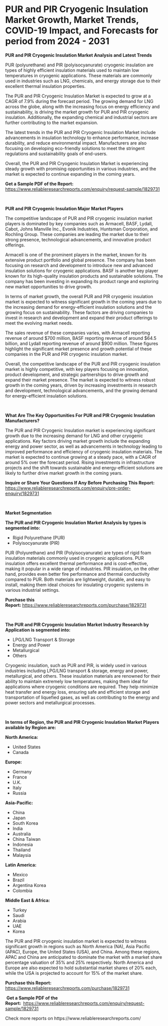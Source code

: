 <p><h1>PUR and PIR Cryogenic Insulation Market Growth, Market Trends, COVID-19 Impact, and Forecasts for period from 2024 - 2031</h1></p><p><strong>PUR and PIR Cryogenic Insulation Market Analysis and Latest Trends</strong></p>
<p><p>PUR (polyurethane) and PIR (polyisocyanurate) cryogenic insulation are types of highly efficient insulation materials used to maintain low temperatures in cryogenic applications. These materials are commonly used in industries such as LNG, chemicals, and energy storage due to their excellent thermal insulation properties.</p><p>The PUR and PIR Cryogenic Insulation Market is expected to grow at a CAGR of 7.9% during the forecast period. The growing demand for LNG across the globe, along with the increasing focus on energy efficiency and sustainability, is driving the market growth for PUR and PIR cryogenic insulation. Additionally, the expanding chemical and industrial sectors are further contributing to the market expansion.</p><p>The latest trends in the PUR and PIR Cryogenic Insulation Market include advancements in insulation technology to enhance performance, increase durability, and reduce environmental impact. Manufacturers are also focusing on developing eco-friendly solutions to meet the stringent regulations and sustainability goals of end-users.</p><p>Overall, the PUR and PIR Cryogenic Insulation Market is experiencing steady growth with promising opportunities in various industries, and the market is expected to continue expanding in the coming years.</p></p>
<p><strong>Get a Sample PDF of the Report:&nbsp;</strong> <a href="https://www.reliableresearchreports.com/enquiry/request-sample/1829731">https://www.reliableresearchreports.com/enquiry/request-sample/1829731</a></p>
<p>&nbsp;</p>
<p><strong>PUR and PIR Cryogenic Insulation Major Market Players</strong></p>
<p><p>The competitive landscape of PUR and PIR cryogenic insulation market players is dominated by key companies such as Armacell, BASF, Lydall, Cabot, Johns Manville Inc., Evonik Industries, Huntsman Corporation, and Rochling Group. These companies are leading the market due to their strong presence, technological advancements, and innovative product offerings.</p><p>Armacell is one of the prominent players in the market, known for its extensive product portfolio and global presence. The company has been focusing on research and development to introduce new and advanced insulation solutions for cryogenic applications. BASF is another key player known for its high-quality insulation products and sustainable solutions. The company has been investing in expanding its product range and exploring new market opportunities to drive growth.</p><p>In terms of market growth, the overall PUR and PIR cryogenic insulation market is expected to witness significant growth in the coming years due to the increasing demand for energy-efficient insulation solutions and the growing focus on sustainability. These factors are driving companies to invest in research and development and expand their product offerings to meet the evolving market needs.</p><p>The sales revenue of these companies varies, with Armacell reporting revenue of around $700 million, BASF reporting revenue of around $64.5 billion, and Lydall reporting revenue of around $900 million. These figures highlight the significant market presence and growth potential of these companies in the PUR and PIR cryogenic insulation market.</p><p>Overall, the competitive landscape of the PUR and PIR cryogenic insulation market is highly competitive, with key players focusing on innovation, product development, and strategic partnerships to drive growth and expand their market presence. The market is expected to witness robust growth in the coming years, driven by increasing investments in research and development, technological advancements, and the growing demand for energy-efficient insulation solutions.</p></p>
<p>&nbsp;</p>
<p><strong>What Are The Key Opportunities For PUR and PIR Cryogenic Insulation Manufacturers?</strong></p>
<p><p>The PUR and PIR Cryogenic Insulation market is experiencing significant growth due to the increasing demand for LNG and other cryogenic applications. Key factors driving market growth include the expanding energy and power sector, as well as advancements in technology leading to improved performance and efficiency of cryogenic insulation materials. The market is expected to continue growing at a steady pace, with a CAGR of around 5% over the forecast period. Rising investments in infrastructure projects and the shift towards sustainable and energy-efficient solutions are likely to further drive market growth in the coming years.</p></p>
<p><strong>Inquire or Share Your Questions If Any Before Purchasing This Report:</strong> <a href="https://www.reliableresearchreports.com/enquiry/pre-order-enquiry/1829731">https://www.reliableresearchreports.com/enquiry/pre-order-enquiry/1829731</a></p>
<p>&nbsp;</p>
<p><strong>Market Segmentation</strong></p>
<p><strong>The PUR and PIR Cryogenic Insulation Market Analysis by types is segmented into:</strong></p>
<p><ul><li>Rigid Polyurethane (PUR)</li><li>Polyisocyanurate (PIR)</li></ul></p>
<p><p>PUR (Polyurethane) and PIR (Polyisocyanurate) are types of rigid foam insulation materials commonly used in cryogenic applications. PUR insulation offers excellent thermal performance and is cost-effective, making it popular in a wide range of industries. PIR insulation, on the other hand, provides even better fire performance and thermal conductivity compared to PUR. Both materials are lightweight, durable, and easy to install, making them ideal choices for insulating cryogenic systems in various industrial settings.</p></p>
<p><strong>Purchase this Report:&nbsp;</strong><a href="https://www.reliableresearchreports.com/purchase/1829731">https://www.reliableresearchreports.com/purchase/1829731</a></p>
<p>&nbsp;</p>
<p><strong>The PUR and PIR Cryogenic Insulation Market Industry Research by Application is segmented into:</strong></p>
<p><ul><li>LPG/LNG Transport & Storage</li><li>Energy and Power</li><li>Metallurgical</li><li>Others</li></ul></p>
<p><p>Cryogenic insulation, such as PUR and PIR, is widely used in various industries including LPG/LNG transport & storage, energy and power, metallurgical, and others. These insulation materials are renowned for their ability to maintain extremely low temperatures, making them ideal for applications where cryogenic conditions are required. They help minimize heat transfer and energy loss, ensuring safe and efficient storage and transportation of liquefied gases, as well as contributing to the energy and power sectors and metallurgical processes.</p></p>
<p>&nbsp;</p>
<p><strong>In terms of Region, the PUR and PIR Cryogenic Insulation Market Players available by Region are:</strong></p>
<p>
    <p> <strong> North America: </strong>
        <ul>
            <li>United States</li>
            <li>Canada</li>
        </ul>
        </p> 
    <p> <strong> Europe: </strong>
        <ul>
            <li>Germany</li>
            <li>France</li>
            <li>U.K.</li>
            <li>Italy</li>
            <li>Russia</li>
        </ul>
        </p> 
    <p> <strong> Asia-Pacific: </strong>
        <ul>
            <li>China</li>
            <li>Japan</li>
            <li>South Korea</li>
            <li>India</li>
            <li>Australia</li>
            <li>China Taiwan</li>
            <li>Indonesia</li>
            <li>Thailand</li>
            <li>Malaysia</li>
        </ul>
        </p> 
    <p> <strong> Latin America: </strong>
        <ul>
            <li>Mexico</li>
            <li>Brazil</li>
            <li>Argentina Korea</li>
            <li>Colombia</li>
        </ul>
        </p> 
    <p> <strong> Middle East & Africa: </strong>
        <ul>
            <li>Turkey</li>
            <li>Saudi</li>
            <li>Arabia</li>
            <li>UAE</li>
            <li>Korea</li>
        </ul>
    </p>
    </p>
<p><p>The PUR and PIR cryogenic insulation market is expected to witness significant growth in regions such as North America (NA), Asia Pacific (APAC), Europe, the United States (USA), and China. Among these regions, APAC and China are anticipated to dominate the market with a market share percentage valuation of 35% and 25% respectively. North America and Europe are also expected to hold substantial market shares of 20% each, while the USA is projected to account for 15% of the market share.</p></p>
<p><strong>Purchase this Report: </strong><a href="https://www.reliableresearchreports.com/purchase/1829731">https://www.reliableresearchreports.com/purchase/1829731</a></p>
<p>&nbsp;<strong>Get a Sample PDF of the Report:&nbsp;&nbsp;</strong><a href="https://www.reliableresearchreports.com/enquiry/request-sample/1829731">https://www.reliableresearchreports.com/enquiry/request-sample/1829731</a></p>
<p><strong></strong></p>
<p>Check more reports on https://www.reliableresearchreports.com/</p>